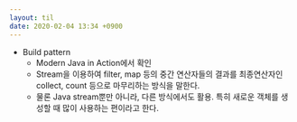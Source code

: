 ```yaml
---
layout: til
date: 2020-02-04 13:34 +0900
---
```


* Build pattern
  * Modern Java in Action에서 확인
  * Stream을 이용하여 filter, map 등의 중간 연산자들의 결과를 최종연산자인 collect, count 등으로 마무리하는 방식을 말한다.
  * 물론 Java stream뿐만 아니라, 다른 방식에서도 활용. 특히 새로운 객체를 생성할 때 많이 사용하는 편이라고 한다.
